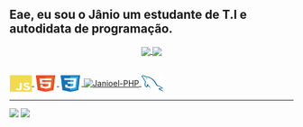 ## Eae, eu sou o Jânio um estudante de T.I e autodidata de programação.

<div align="center" justify-content="space-between">
  <a href="https://github.com/Janioel">
  <img align="center" width="48%" src="https://github-readme-stats.vercel.app/api?username=Janioel&show_icons=true&theme=codeSTACKr&include_all_commits=true&count_private=true"/>
  <img align="center" width="48%" src="https://github-readme-stats.vercel.app/api/top-langs/?username=Janioel&layout=compact&langs_count=7&theme=codeSTACKr"/>
</div>
<br>
<div style="display: inline_block"><br>
  <img align="center" alt="Janioel-Js" height="30" width="40" src="https://raw.githubusercontent.com/devicons/devicon/master/icons/javascript/javascript-plain.svg">
  <img align="center" alt="Janioel-HTML" height="30" width="40" src="https://raw.githubusercontent.com/devicons/devicon/master/icons/html5/html5-original.svg">
  <img align="center" alt="Janioel-CSS" height="30" width="40" src="https://raw.githubusercontent.com/devicons/devicon/master/icons/css3/css3-original.svg">
  <img align="center" alt="Janioel-PHP" height="30" width="40" src="https://img.shields.io/badge/PHP-777BB4?style=for-the-badge&logo=php&logoColor=white">
  <img align="center" alt="Janioel-SQL" height="30" width="40" src="https://raw.githubusercontent.com/devicons/devicon/master/icons/mysql/mysql-original.svg"> 
</div>
  
<hr>
  
<div> 
  <a href="https://instagram.com/i_xaniel/" target="_blank"><img src="https://img.shields.io/badge/-Instagram-%23E4405F?style=for-the-badge&logo=instagram&logoColor=white" target="_blank"></a>
  <a href = "paulojanio2004@gmail.com"><img src="https://img.shields.io/badge/-Gmail-%23333?style=for-the-badge&logo=gmail&logoColor=white" target="_blank"></a>
